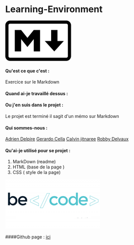 # Learning-Environment


![Markdown](/assets/markdown.png)

#### Qu'est ce que c'est :

Exercice sur le Markdown 

#### Quand ai-je travaillé dessus :



#### Ou j'en suis dans le projet :

Le projet est terminé il sagit d'un mémo sur Markdown

#### Qui sommes-nous :

[Adrien Delpire]("https://github.com/osimers1")
[Gerardo Cella]("https://github.com/GerardoCella7")
[Calvin jitnaree](https://github.com/Calvin781")
[Robby Delvaux](https://github.com/Delvaux1986) 


#### Qu'ai-je utilisé pour se projet :

1. MarkDown (readme)
2. HTML (base de la page )
3. CSS ( style de la page)

![Becode](/assets/becode.png)

####Github page :
[ici](https://osimers1.github.io/Learning-Environment/)
